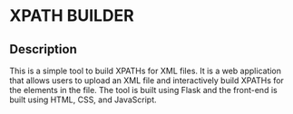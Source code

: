 # XPATH BUILDER

## Description
This is a simple tool to build XPATHs for XML files. It is a web application that allows users to upload an XML file and interactively build XPATHs for the elements in the file. The tool is built using Flask and the front-end is built using HTML, CSS, and JavaScript.